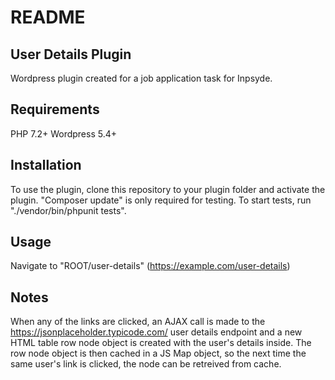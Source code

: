 # README

## User Details Plugin

Wordpress plugin created for a job application task for Inpsyde.

## Requirements 

PHP 7.2+
Wordpress 5.4+

## Installation

To use the plugin, clone this repository to your plugin folder and activate the plugin.
"Composer update" is only required for testing. To start tests, run "./vendor/bin/phpunit tests".

## Usage

Navigate to "ROOT/user-details" (https://example.com/user-details)

## Notes

When any of the links are clicked, an AJAX call is made to the https://jsonplaceholder.typicode.com/ user details endpoint and a new HTML table row node object is created with the user's details inside. The row node object is then cached in a JS Map object, so the next time the same user's link is clicked, the node can be retreived from cache.